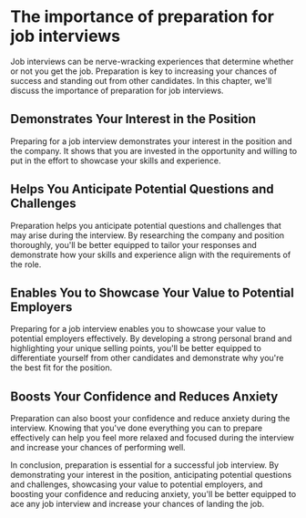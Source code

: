 The importance of preparation for job interviews
=========================================================================

Job interviews can be nerve-wracking experiences that determine whether or not you get the job. Preparation is key to increasing your chances of success and standing out from other candidates. In this chapter, we'll discuss the importance of preparation for job interviews.

Demonstrates Your Interest in the Position
------------------------------------------

Preparing for a job interview demonstrates your interest in the position and the company. It shows that you are invested in the opportunity and willing to put in the effort to showcase your skills and experience.

Helps You Anticipate Potential Questions and Challenges
-------------------------------------------------------

Preparation helps you anticipate potential questions and challenges that may arise during the interview. By researching the company and position thoroughly, you'll be better equipped to tailor your responses and demonstrate how your skills and experience align with the requirements of the role.

Enables You to Showcase Your Value to Potential Employers
---------------------------------------------------------

Preparing for a job interview enables you to showcase your value to potential employers effectively. By developing a strong personal brand and highlighting your unique selling points, you'll be better equipped to differentiate yourself from other candidates and demonstrate why you're the best fit for the position.

Boosts Your Confidence and Reduces Anxiety
------------------------------------------

Preparation can also boost your confidence and reduce anxiety during the interview. Knowing that you've done everything you can to prepare effectively can help you feel more relaxed and focused during the interview and increase your chances of performing well.

In conclusion, preparation is essential for a successful job interview. By demonstrating your interest in the position, anticipating potential questions and challenges, showcasing your value to potential employers, and boosting your confidence and reducing anxiety, you'll be better equipped to ace any job interview and increase your chances of landing the job.
